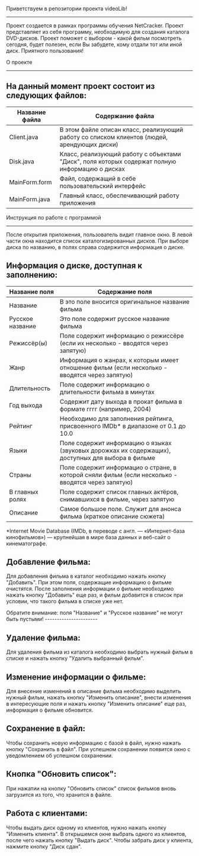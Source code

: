 ﻿Приветствуем в репозитории проекта videoLib!
********************************************

Проект создается в рамках программы обучения NetCracker. 
Проект представляет из себя программу, необходимую для создания каталога DVD-дисков.
Проект поможет с выбором - какой фильм посмотреть сегодня, будет полезен, если Вы забудете,
кому отдали тот или иной диск. Приятного пользования! 



О проекте
*********

На данный момент проект состоит из следующих файлов:
----------------------------------------------------



Название файла  | Содержание файла
----------------|----------------------
Client.java     | В этом файле описан класс, реализующий работу со списком клиентов (людей, арендующих диски)
Disk.java       | Класс, реализующий работу с объектами "Диск", поля которых содержат полную информацию о дисках
MainForm.form   | Файл, содержащий в себе пользовательский интерфейс
MainForm.java   | Главный класс, обеспечивающий работу приложения 



Инструкция по работе с программой
*********************************

После открытия приложения, пользователь видит главное окно. В левой части окна находится список каталогизированных дисков. При выборе диска по названию, в полях справа содержится информация о диске.




Информация о диске, доступная к заполнению:
-------------------------------------------


Название поля     | Содержание поля
------------------|----------------------
Название          | В это поле вносится оригинальное название фильма
Русское название  | Это поле содержит русское название фильма
Режиссёр(ы)       | Поле содержит информацию о режиссёре (если их несколько - вводятся через запятую)
Жанр              | Информация о жанрах, к которым имеет отношение фильм (если несколько - вводятся через запятую)
Длительность      | Поле содержит информацию о длительности фильма в минутах
Год выхода        | Содержит дату выхода в прокат фильма в формате гггг (например, 2004)
Рейтинг           | Необходимо для заполнения рейтинга, присвоенного IMDb* в диапазоне от 0.1 до 10.0
Языки             | Поле содержит информацию о языках (звуковых дорожках их содержащих), доступных для выбора в фильме
Страны            | Поле содержит информацио о стране, в которой сняли фильм (если несколько - вводятся через запятую)
В главных ролях   | Поле содержит список главных актёров, снимавшихся в фильме, через запятую
Описание          | Самое большое поле. Служит для анонса фильма (краткое описание сюжета)

*Internet Movie Database (IMDb, в переводе с англ. — «Интернет-база кинофильмов») — крупнейшая в мире база данных и веб-сайт о кинематографе. 


Добавление фильма:
------------------

Для добавления фильма в каталог необходимо нажать кнопку "Добавить". При этом поля, содержащие информацию о фильме очистятся.
После заполнения информации о фильме необходимо нажать кнопку "Добавить" еще раз, и фильм добавится в список при условии, что такого фильма в списке уже нет.

Обратите внимание: поля "Название" и "Русское название" не могут быть пустыми!
                                                        ----------------------

Удаление фильма:
----------------

Для удаления фильма из каталога необходимо выбрать нужный фильм в списке и нажать кнопку "Удалить выбранный фильм".


Изменение информации о фильме:
------------------------------

Для внесение изменений в описание фильма необходимо выделить нужный фильм, нажать кнопку "Изменить описание", внести изменения в интересующие поля и нажать кнопку "Изменить описание" еще раз, информация о фильме обновится. 

Сохранение в файл:
------------------------------

Чтобы сохранить новую информацию с базой в файл, нужно нажать кнопку "Сохранить в файл". При успешном сохранении появится окно с уведомлением об успешном сохранении.

Кнопка "Обновить список":
------------------------------

При нажатии на кнопку "Обновить список" список фильмов вновь загрузится из того, что хранится в файле.

Работа с клиентами:
------------------------------

Чтобы выдать диск одному из клиентов, нужно нажать кнопку "Изменить клиента". В открышемся окне выбрать одного из клиентов, после чего нажать кнопку "Выдать диск".
Чтобы забрать диск у клиента, нажмите кнопку "Диск сдан".